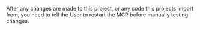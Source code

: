 After any changes are made to this project, or any code this projects import from, you need to tell the User to restart
the MCP before manually testing changes.